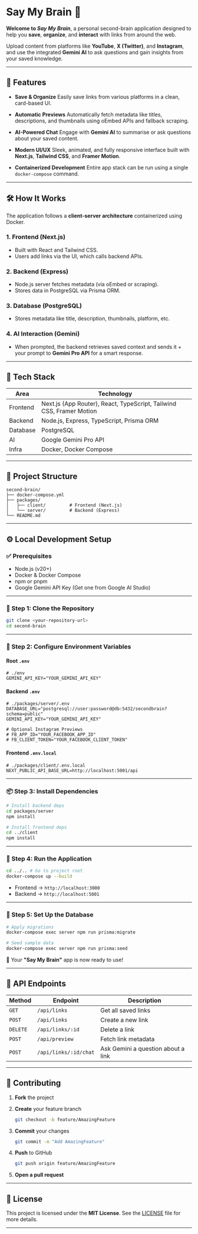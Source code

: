 
# Say My Brain 🧠

**Welcome to *Say My Brain***, a personal second-brain application designed to help you **save**, **organize**, and **interact** with links from around the web.

Upload content from platforms like **YouTube**, **X (Twitter)**, and **Instagram**, and use the integrated **Gemini AI** to ask questions and gain insights from your saved knowledge.

---

## 🚀 Features

* **Save & Organize**
  Easily save links from various platforms in a clean, card-based UI.

* **Automatic Previews**
  Automatically fetch metadata like titles, descriptions, and thumbnails using oEmbed APIs and fallback scraping.

* **AI-Powered Chat**
  Engage with **Gemini AI** to summarise or ask questions about your saved content.

* **Modern UI/UX**
  Sleek, animated, and fully responsive interface built with **Next.js**, **Tailwind CSS**, and **Framer Motion**.

* **Containerized Development**
  Entire app stack can be run using a single `docker-compose` command.

---

## 🛠️ How It Works

The application follows a **client-server architecture** containerized using Docker.

### 1. **Frontend (Next.js)**

* Built with React and Tailwind CSS.
* Users add links via the UI, which calls backend APIs.

### 2. **Backend (Express)**

* Node.js server fetches metadata (via oEmbed or scraping).
* Stores data in PostgreSQL via Prisma ORM.

### 3. **Database (PostgreSQL)**

* Stores metadata like title, description, thumbnails, platform, etc.

### 4. **AI Interaction (Gemini)**

* When prompted, the backend retrieves saved context and sends it + your prompt to **Gemini Pro API** for a smart response.

---

## 🧱 Tech Stack

| Area     | Technology                                                           |
| -------- | -------------------------------------------------------------------- |
| Frontend | Next.js (App Router), React, TypeScript, Tailwind CSS, Framer Motion |
| Backend  | Node.js, Express, TypeScript, Prisma ORM                             |
| Database | PostgreSQL                                                           |
| AI       | Google Gemini Pro API                                                |
| Infra    | Docker, Docker Compose                                               |

---

## 📁 Project Structure

```
second-brain/
├── docker-compose.yml
├── packages/
│   ├── client/         # Frontend (Next.js)
│   └── server/         # Backend (Express)
└── README.md
```

---

## ⚙️ Local Development Setup

### ✅ Prerequisites

* Node.js (v20+)
* Docker & Docker Compose
* npm or pnpm
* Google Gemini API Key (Get one from Google AI Studio)

---

### 📝 Step 1: Clone the Repository

```bash
git clone <your-repository-url>
cd second-brain
```

---

### 🔐 Step 2: Configure Environment Variables

#### Root `.env`

```env
# ./env
GEMINI_API_KEY="YOUR_GEMINI_API_KEY"
```

#### Backend `.env`

```env
# ./packages/server/.env
DATABASE_URL="postgresql://user:password@db:5432/secondbrain?schema=public"
GEMINI_API_KEY="YOUR_GEMINI_API_KEY"

# Optional Instagram Previews
# FB_APP_ID="YOUR_FACEBOOK_APP_ID"
# FB_CLIENT_TOKEN="YOUR_FACEBOOK_CLIENT_TOKEN"
```

#### Frontend `.env.local`

```env
# ./packages/client/.env.local
NEXT_PUBLIC_API_BASE_URL=http://localhost:5001/api
```

---

### 📦 Step 3: Install Dependencies

```bash
# Install backend deps
cd packages/server
npm install

# Install frontend deps
cd ../client
npm install
```

---

### 🐳 Step 4: Run the Application

```bash
cd ../.. # Go to project root
docker-compose up --build
```

* Frontend → `http://localhost:3000`
* Backend → `http://localhost:5001`

---

### 🧩 Step 5: Set Up the Database

```bash
# Apply migrations
docker-compose exec server npm run prisma:migrate

# Seed sample data
docker-compose exec server npm run prisma:seed
```

🎉 Your **"Say My Brain"** app is now ready to use!

---

## 📡 API Endpoints

| Method   | Endpoint              | Description                        |
| -------- | --------------------- | ---------------------------------- |
| `GET`    | `/api/links`          | Get all saved links                |
| `POST`   | `/api/links`          | Create a new link                  |
| `DELETE` | `/api/links/:id`      | Delete a link                      |
| `POST`   | `/api/preview`        | Fetch link metadata                |
| `POST`   | `/api/links/:id/chat` | Ask Gemini a question about a link |

---

## 🤝 Contributing

1. **Fork** the project
2. **Create** your feature branch

   ```bash
   git checkout -b feature/AmazingFeature
   ```
3. **Commit** your changes

   ```bash
   git commit -m "Add AmazingFeature"
   ```
4. **Push** to GitHub

   ```bash
   git push origin feature/AmazingFeature
   ```
5. **Open a pull request**

---

## 📄 License

This project is licensed under the **MIT License**.
See the [LICENSE](./LICENSE) file for more details.

---


